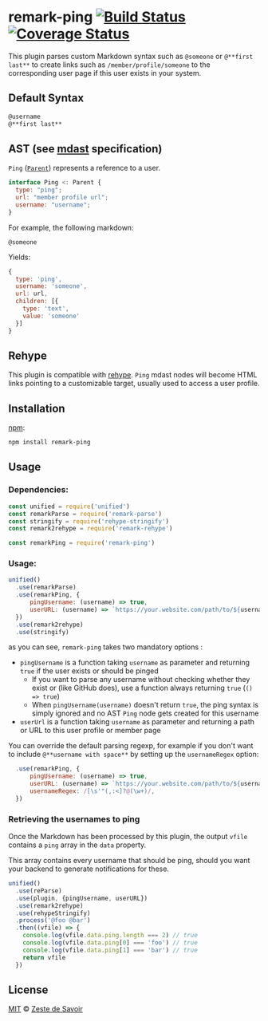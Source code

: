 # remark-ping [![Build Status][build-badge]][build-status] [![Coverage Status][coverage-badge]][coverage-status]

This plugin parses custom Markdown syntax such as `@someone` or `@**first last**` to create links such as `/member/profile/someone` to the corresponding user page if this user exists in your system.

## Default Syntax

```markdown
@username
@**first last**
```

## AST (see [mdast][mdast] specification)

`Ping` ([`Parent`][parent]) represents a reference to a user.

```javascript
interface Ping <: Parent {
  type: "ping";
  url: "member profile url";
  username: "username";
}
```

For example, the following markdown:

`@someone`

Yields:

```javascript
{
  type: 'ping',
  username: 'someone',
  url: url,
  children: [{
    type: 'text',
    value: 'someone'
  }]
}
```

## Rehype

This plugin is compatible with [rehype][rehype]. `Ping` mdast nodes will become HTML links pointing to a customizable target, usually used to access a user profile.

## Installation

[npm][npm]:

```bash
npm install remark-ping
```

## Usage

### Dependencies:

```javascript
const unified = require('unified')
const remarkParse = require('remark-parse')
const stringify = require('rehype-stringify')
const remark2rehype = require('remark-rehype')

const remarkPing = require('remark-ping')
```

### Usage:

```javascript
unified()
  .use(remarkParse)
  .use(remarkPing, {
      pingUsername: (username) => true,
      userURL: (username) => `https://your.website.com/path/to/${username}`
  })
  .use(remark2rehype)
  .use(stringify)
```

as you can see, `remark-ping` takes two mandatory options :

- `pingUsername` is a function taking `username` as parameter and returning `true` if the user exists or should be pinged
    - If you want to parse any username without checking whether they exist or (like GitHub does), use a function always returning `true` (`() => true`)
    - When `pingUsername(username)` doesn't return `true`, the ping syntax is simply ignored and no AST `Ping` node gets created for this username
- `userUrl` is a function taking `username` as parameter and returning a path or URL to this user profile or member page

You can override the default parsing regexp, for example if you don't want to include `@**username with space**` by setting up the `usernameRegex` option:

```js
  .use(remarkPing, {
      pingUsername: (username) => true,
      userURL: (username) => `https://your.website.com/path/to/${username}`,
      usernameRegex: /[\s'"(,:<]?@(\w+)/,
  })
```

### Retrieving the usernames to ping

Once the Markdown has been processed by this plugin, the output `vfile` contains a `ping` array in the `data` property.

This array contains every username that should be ping, should you want your backend to generate notifications for these.

```js
unified()
  .use(reParse)
  .use(plugin, {pingUsername, userURL})
  .use(remark2rehype)
  .use(rehypeStringify)
  .process('@foo @bar')
  .then((vfile) => {
    console.log(vfile.data.ping.length === 2) // true
    console.log(vfile.data.ping[0] === 'foo') // true
    console.log(vfile.data.ping[1] === 'bar') // true
    return vfile
  })
```

## License

[MIT][license] © [Zeste de Savoir][zds]

<!-- Definitions -->

[build-badge]: https://img.shields.io/travis/zestedesavoir/zmarkdown.svg

[build-status]: https://travis-ci.org/zestedesavoir/zmarkdown

[coverage-badge]: https://img.shields.io/coveralls/zestedesavoir/zmarkdown.svg

[coverage-status]: https://coveralls.io/github/zestedesavoir/zmarkdown

[license]: https://github.com/zestedesavoir/zmarkdown/blob/master/packages/remark-ping/LICENSE-MIT

[zds]: https://zestedesavoir.com

[npm]: https://www.npmjs.com/package/remark-ping

[mdast]: https://github.com/syntax-tree/mdast/blob/master/readme.md

[rehype]: https://github.com/wooorm/rehype

[parent]: https://github.com/syntax-tree/unist#parent
